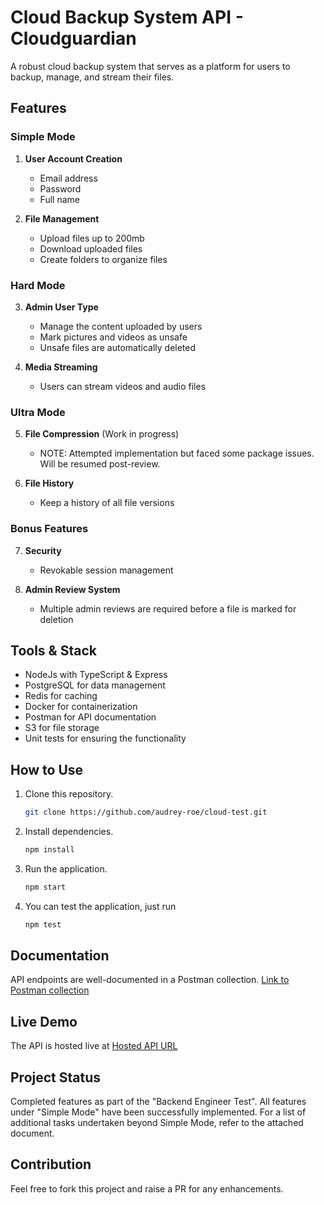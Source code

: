 
# Cloud Backup System API - Cloudguardian

A robust cloud backup system that serves as a platform for users to backup, manage, and stream their files.

## Features

### Simple Mode

1. **User Account Creation**
   - Email address
   - Password
   - Full name
   
2. **File Management**
   - Upload files up to 200mb
   - Download uploaded files
   - Create folders to organize files

### Hard Mode

3. **Admin User Type**
   - Manage the content uploaded by users
   - Mark pictures and videos as unsafe
   - Unsafe files are automatically deleted

4. **Media Streaming**
   - Users can stream videos and audio files

### Ultra Mode

5. **File Compression** (Work in progress)
   - NOTE: Attempted implementation but faced some package issues. Will be resumed post-review.

6. **File History**
   - Keep a history of all file versions

### Bonus Features

7. **Security**
   - Revokable session management

8. **Admin Review System**
   - Multiple admin reviews are required before a file is marked for deletion

## Tools & Stack

- NodeJs with TypeScript & Express
- PostgreSQL for data management
- Redis for caching
- Docker for containerization
- Postman for API documentation
- S3 for file storage
- Unit tests for ensuring the functionality

## How to Use

1. Clone this repository.
   
   ```bash
   git clone https://github.com/audrey-roe/cloud-test.git
   ```

2. Install dependencies.

   ```bash
   npm install
   ```

3. Run the application.

   ```bash
   npm start
   ```
4. You can test the application, just run
   ```bash
   npm test
   ```
## Documentation

API endpoints are well-documented in a Postman collection. [Link to Postman collection](https://elements.getpostman.com/redirect?entityId=28927032-a52342a9-b2d1-4710-9c37-7f012f2c9924&entityType=collection)

## Live Demo

The API is hosted live at [Hosted API URL](https://cloudguardian-4450b82af050.herokuapp.com)

## Project Status

Completed features as part of the "Backend Engineer Test". All features under "Simple Mode" have been successfully implemented. For a list of additional tasks undertaken beyond Simple Mode, refer to the attached document.

## Contribution

Feel free to fork this project and raise a PR for any enhancements.
